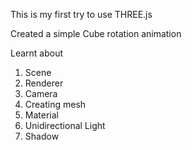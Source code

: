 This is my first try to use THREE.js <br>

Created a simple Cube rotation animation

Learnt about 
1. Scene
2. Renderer
3. Camera
4. Creating mesh
5. Material
6. Unidirectional Light
7. Shadow
